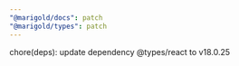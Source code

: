```yaml
---
"@marigold/docs": patch
"@marigold/types": patch
---
```


chore(deps): update dependency @types/react to v18.0.25
